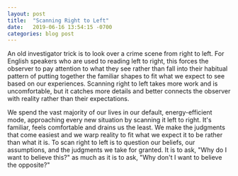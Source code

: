 ```yaml
---
layout: post
title:  "Scanning Right to Left"
date:   2019-06-16 13:54:15 -0700
categories: blog post
---
```


An old investigator trick is to look over a crime scene from right to left. For English speakers who are used to reading left to right, this forces the observer to pay attention to what they see rather than fall into their habitual pattern of putting together the familiar shapes to fit what we expect to see based on our experiences. Scanning right to left takes more work and is uncomfortable, but it catches more details and better connects the observer with reality rather than their expectations. 

We spend the vast majority of our lives in our default, energy-efficient mode, approaching every new situation by scanning it left to right. It's familiar, feels comfortable and drains us the least. We make the judgments that come easiest and we warp reality to fit what we expect it to be rather than what it is. To scan right to left is to question our beliefs, our assumptions, and the judgments we take for granted. It is to ask, "Why do I want to believe this?" as much as it is to ask, "Why don't I want to believe the opposite?"

